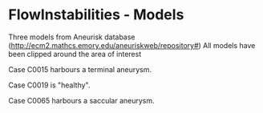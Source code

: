 # FlowInstabilities - Models
Three models from Aneurisk database (http://ecm2.mathcs.emory.edu/aneuriskweb/repository#)
All models have been clipped around the area of interest

Case C0015 harbours a terminal aneurysm. 

Case C0019 is "healthy".

Case C0065 harbours a saccular aneurysm. 

